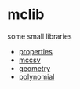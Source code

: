 # mclib
some small libraries

* [properties](https://github.com/mcroitor/mclib/tree/master/properties)
* [mccsv](https://github.com/mcroitor/mclib/tree/master/mccsv)
* [geometry](https://github.com/mcroitor/mclib/tree/master/geometry/geometry)
* [polynomial](https://github.com/mcroitor/mclib/tree/master/polynomial/polynomial)
